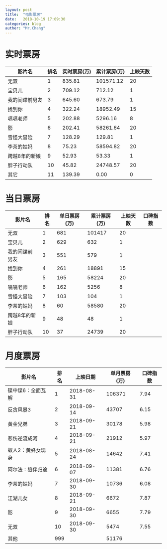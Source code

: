 ```yaml
---
layout: post
title:  "电影票房"
date:   2018-10-19 17:09:30
categories: blog
auther: "Mr.Chang"
---
```

# 实时票房
|影片名|排名|实时票房(万)|累计票房(万)|上映天数|
|-|-|-|-|-|
|无双|1|835.81|101571.12|20|
|宝贝儿|2|709.12|712.12|1|
|我的间谍前男友|3|645.60|673.79|1|
|找到你|4|322.24|18952.49|15|
|嗝嗝老师|5|202.88|5296.16|8|
|影|6|202.41|58261.64|20|
|雪怪大冒险|7|128.29|129.81|1|
|李茶的姑妈|8|75.23|58594.82|20|
|跨越8年的新娘|9|52.93|53.33|1|
|胖子行动队|10|45.82|24748.57|20|
|其它|11|139.39|0.00|0|


# 当日票房
|影片名|排名|单日票房(万)|累计票房(万)|上映天数|口碑指数|
|-|-|-|-|-|-|
|无双|1|681|101417|20||
|宝贝儿|2|629|632|1||
|我的间谍前男友|3|551|579|1||
|找到你|4|261|18891|15||
|影|5|165|58224|20||
|嗝嗝老师|6|162|5256|8||
|雪怪大冒险|7|103|104|1||
|李茶的姑妈|8|60|58580|20||
|跨越8年的新娘|9|48|48|1||
|胖子行动队|10|37|24739|20||


# 月度票房
|影片名|排名|上映日期|单月票房(万)|口碑指数|
|-|-|-|-|-|
|碟中谍6：全面瓦解|1|2018-08-31|106371|7.94|
|反贪风暴3|2|2018-09-14|43707|6.15|
|黄金兄弟|3|2018-09-21|30178|5.98|
|悲伤逆流成河|4|2018-09-21|21912|5.97|
|蚁人2：黄蜂女现身|5|2018-08-24|14642|7.41|
|阿尔法：狼伴归途|6|2018-09-07|11381|6.76|
|李茶的姑妈|7|2018-09-30|10736|6.08|
|江湖儿女|8|2018-09-21|6672|7.87|
|影|9|2018-09-30|6655|7.79|
|无双|10|2018-09-30|5474|7.55|
|其他|999||51176||
